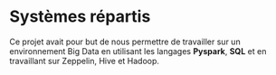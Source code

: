 # Systèmes répartis 

Ce projet avait pour but de nous permettre de travailler sur un environnement Big Data en utilisant les langages **Pyspark**, **SQL** et en travaillant sur Zeppelin, Hive et Hadoop.
